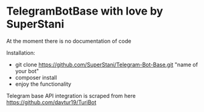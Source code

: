 # TelegramBotBase with love by SuperStani

At the moment there is no documentation of code

Installation:
- git clone https://github.com/SuperStani/Telegram-Bot-Base.git "name of your bot"
- composer install
- enjoy the functionality

Telegram base API integration is scraped from here https://github.com/davtur19/TuriBot